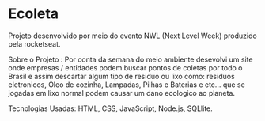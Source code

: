 # Ecoleta
Projeto desenvolvido por meio do evento NWL (Next Level Week) produzido pela rocketseat.

Sobre o Projeto : Por conta da semana do meio ambiente desevolvi um site onde empresas / entidades podem buscar pontos de coletas por todo o Brasil e assim descartar algum tipo de residuo ou lixo como: residuos eletronicos, Oleo de cozinha, Lampadas, Pilhas e Baterias e etc... que se jogadas em lixo normal podem causar um dano ecologico ao planeta.

Tecnologias Usadas: HTML, CSS, JavaScript, Node.js, SQLlite.
